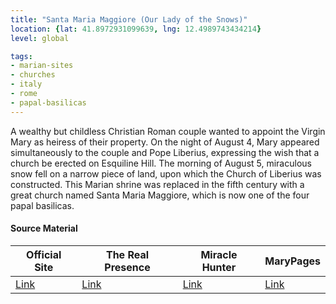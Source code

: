 ```yaml
---
title: "Santa Maria Maggiore (Our Lady of the Snows)"
location: {lat: 41.8972931099639, lng: 12.4989743434214}
level: global

tags:
- marian-sites
- churches
- italy
- rome
- papal-basilicas
---
```


A wealthy but childless Christian Roman couple wanted to appoint the Virgin Mary as heiress of their property. On the night of August 4, Mary appeared simultaneously to the couple and Pope Liberius, expressing the wish that a church be erected on Esquiline Hill.  The morning of August 5, miraculous snow fell on a narrow piece of land, upon which the Church of Liberius was constructed.  This Marian shrine was replaced in the fifth century with a great church named Santa Maria Maggiore, which is now one of the four papal basilicas.

#### Source Material

| Official Site | The Real Presence | Miracle Hunter | MaryPages |
| --- | --- | --- | --- |
| [Link](https://www.vatican.va/various/basiliche/sm_maggiore/index_en.html) | [Link](http://www.therealpresence.org/eucharst/misc/BVM/117_ROMA_60x96.pdf) | [Link](https://www.miraclehunter.com/marian_apparitions/approved_apparitions/rome/index.html) | [Link](https://www.marypages.com/our-lady-of-the-snows-en.html) |


